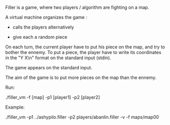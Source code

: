 Filler is a game, where two players / algorithm are fighting on a map.

A virtual machine organizes the game :

- calls the players alternatively

- give each a random piece

On each turn, the current player have to put his piece on the map, and try to bother the ennemy. To put a piece, the player have to write its coordinates in the "Y X\n" format on the standard input (stdin).

The game appears on the standard input.

The aim of the game is to put more pieces on the map than the ennemy.

Run:

./filler_vm -f [map] -p1 [player1] -p2 [player2]

Example:

./filler_vm -p1 ../ashypilo.filler -p2 players/abanlin.filler -v -f maps/map00

